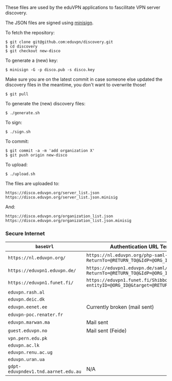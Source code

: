 These files are used by the eduVPN applications to fascilitate VPN server 
discovery.

The JSON files are signed using 
[minisign](https://jedisct1.github.io/minisign/).

To fetch the repository:

    $ git clone git@github.com:eduvpn/discovery.git
    $ cd discovery
    $ git checkout new-disco

To generate a (new) key:

    $ minisign -G -p disco.pub -s disco.key

Make sure you are on the latest commit in case someone else updated the 
discovery files in the meantime, you don't want to overwrite those!

    $ git pull

To generate the (new) discovery files:

    $ ./generate.sh

To sign:

    $ ./sign.sh

To commit:

    $ git commit -a -m 'add organization X'
    $ git push origin new-disco

To upload:

    $ ./upload.sh

The files are uploaded to:

    https://disco.eduvpn.org/server_list.json
    https://disco.eduvpn.org/server_list.json.minisig

And:

    https://disco.eduvpn.org/organization_list.json
    https://disco.eduvpn.org/organization_list.json.minisig

### Secure Internet 

| `baseUrl`                           | Authentication URL Template                                                          | Metadata URL |
| ----------------------------------- | ------------------------------------------------------------------------------------ | ------------ |
| `https://nl.eduvpn.org/`            | `https://nl.eduvpn.org/php-saml-sp/login?ReturnTo=@RETURN_TO@&IdP=@ORG_ID@`          | `https://metadata.surfconext.nl/sp/https%253A%252F%252Fnl.eduvpn.org%252Fsaml`, `https://eva-saml-idp.eduroam.nl/simplesamlphp/saml2/idp/metadata.php` |
| `https://eduvpn1.eduvpn.de/`        | `https://eduvpn1.eduvpn.de/saml/login?ReturnTo=@RETURN_TO@&IdP=@ORG_ID@`             | `https://www.aai.dfn.de/fileadmin/metadata/dfn-aai-basic-metadata.xml` |
| `https://eduvpn1.funet.fi/`         | `https://eduvpn1.funet.fi/Shibboleth.sso/Login?entityID=@ORG_ID@&target=@RETURN_TO@` | `https://haka.funet.fi/metadata/haka-metadata.xml` |
| `eduvpn.rash.al`                    | | |
| `eduvpn.deic.dk`                    | | |
| `eduvpn.eenet.ee`                   | Currently broken (mail sent) | |
| `eduvpn-poc.renater.fr`             | | |
| `eduvpn.marwan.ma`                  | Mail sent | |
| `guest.eduvpn.no`                   | Mail sent (Feide) | |
| `vpn.pern.edu.pk`                   | | |
| `eduvpn.ac.lk`                      | | |
| `eduvpn.renu.ac.ug`                 | | |
| `eduvpn.uran.ua`                    | | |
| `gdpt-eduvpndev1.tnd.aarnet.edu.au` | N/A | N/A |
